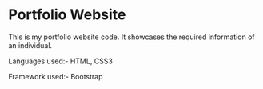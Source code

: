 # Portfolio Website

This is my portfolio website code.
It showcases the required information of an individual.

Languages used:- HTML, CSS3

Framework used:-
Bootstrap
